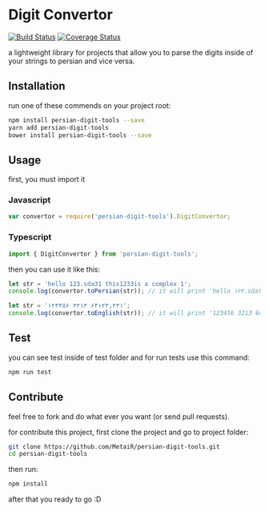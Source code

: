 # Digit Convertor
[![Build Status](https://travis-ci.org/MetaiR/persian-digit-tools.svg?branch=master)](https://travis-ci.org/MetaiR/persian-digit-tools)
[![Coverage Status](https://coveralls.io/repos/github/MetaiR/persian-digit-tools/badge.svg?branch=master)](https://coveralls.io/github/MetaiR/persian-digit-tools?branch=master)

a lightweight library for projects that allow you to parse the digits inside of your strings to persian and vice versa.

## Installation
run one of these commends on your project root:
```sh
npm install persian-digit-tools --save
yarn add persian-digit-tools
bower install persian-digit-tools --save
```

## Usage
first, you must import it

### Javascript
```javascript
var convertor = require('persian-digit-tools').DigitConvertor;
```

### Typescript
```typescript
import { DigitConvertor } from 'persian-digit-tools';
```

then you can use it like this:
```typescript
let str = 'hello 123.sda31 this1233is a complex 1';
console.log(convertor.toPersian(str)); // it will print 'hello ۱۲۳.sda۳۱ this۱۲۳۳is a complex ۱'

let str = '۱۲۳۴۵۶ ۳۲۱۳ ۶۴۱۲۳,۲۳۱';
console.log(convertor.toEnglish(str)); // it will print '123456 3213 64123,231'
```

## Test
you can see test inside of test folder and for run tests use this command:

```sh
npm run test
```

## Contribute

feel free to fork and do what ever you want (or send pull requests).

for contribute this project, first clone the project and go to project folder:

```sh
git clone https://github.com/MetaiR/persian-digit-tools.git
cd persian-digit-tools
```

then run:

```sh
npm install
```

after that you ready to go :D